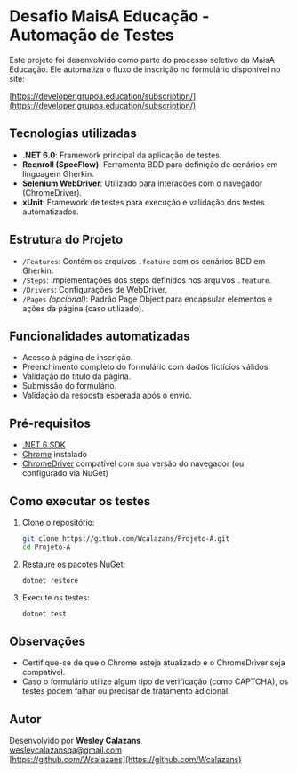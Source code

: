 # Desafio MaisA Educação - Automação de Testes

Este projeto foi desenvolvido como parte do processo seletivo da MaisA Educação. Ele automatiza o fluxo de inscrição no formulário disponível no site:

[https://developer.grupoa.education/subscription/](https://developer.grupoa.education/subscription/)

## Tecnologias utilizadas

- **.NET 6.0**: Framework principal da aplicação de testes.
- **Reqnroll (SpecFlow)**: Ferramenta BDD para definição de cenários em linguagem Gherkin.
- **Selenium WebDriver**: Utilizado para interações com o navegador (ChromeDriver).
- **xUnit**: Framework de testes para execução e validação dos testes automatizados.

## Estrutura do Projeto

- `/Features`: Contém os arquivos `.feature` com os cenários BDD em Gherkin.
- `/Steps`: Implementações dos steps definidos nos arquivos `.feature`.
- `/Drivers`: Configurações de WebDriver.
- `/Pages` *(opcional)*: Padrão Page Object para encapsular elementos e ações da página (caso utilizado).

## Funcionalidades automatizadas

- Acesso à página de inscrição.
- Preenchimento completo do formulário com dados fictícios válidos.
- Validação do título da página.
- Submissão do formulário.
- Validação da resposta esperada após o envio.

## Pré-requisitos

- [.NET 6 SDK](https://dotnet.microsoft.com/en-us/download/dotnet/6.0)
- [Chrome](https://www.google.com/chrome/) instalado
- [ChromeDriver](https://sites.google.com/chromium.org/driver/) compatível com sua versão do navegador (ou configurado via NuGet)

## Como executar os testes

1. Clone o repositório:
   ```bash
   git clone https://github.com/Wcalazans/Projeto-A.git
   cd Projeto-A
   ```

2. Restaure os pacotes NuGet:
   ```bash
   dotnet restore
   ```

3. Execute os testes:
   ```bash
   dotnet test
   ```

## Observações

- Certifique-se de que o Chrome esteja atualizado e o ChromeDriver seja compatível.
- Caso o formulário utilize algum tipo de verificação (como CAPTCHA), os testes podem falhar ou precisar de tratamento adicional.

## Autor

Desenvolvido por **Wesley Calazans**  
[wesleycalazansqa@gmail.com](mailto:wesleycalazansqa@gmail.com)  
[https://github.com/Wcalazans](https://github.com/Wcalazans)
